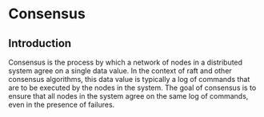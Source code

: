 # Consensus

## Introduction

Consensus is the process by which a network of nodes in a distributed system agree on a single data value. In the context of raft and other consensus algorithms, this data value is typically a log of commands that are to be executed by the nodes in the system. The goal of consensus is to ensure that all nodes in the system agree on the same log of commands, even in the presence of failures.
